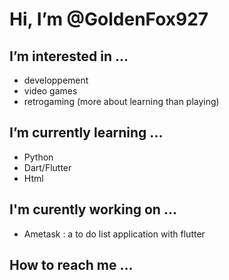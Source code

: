 # Hi, I’m @GoldenFox927
## I’m interested in ...
- developpement
- video games
- retrogaming (more about learning than playing)
## I’m currently learning ...
- Python
- Dart/Flutter
- Html
## I'm curently working on ...
- Ametask : a to do list application with flutter
## How to reach me ...

<!---
GoldenFox927/GoldenFox927 is a ✨ special ✨ repository because its `README.md` (this file) appears on your GitHub profile.
You can click the Preview link to take a look at your changes.
--->
